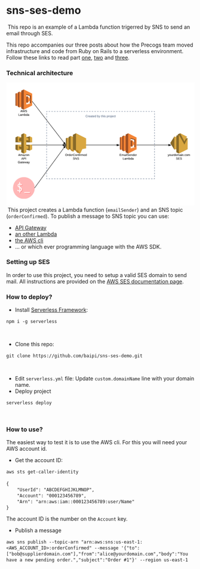 sns-ses-demo
============================
​
This repo is an example of a Lambda function trigerred by SNS to send an email through SES.

​This repo accompanies our three posts about how the Precogs team moved infrastructure and code from Ruby on Rails to a serverless environment. Follow these links to read part [one](https://medium.com/precogs-tech/dirty-old-code-part-1-e1135ac94acd), [two](https://medium.com/precogs-tech/dirty-old-code-part-2-e223590bff52) and [three](https://medium.com/precogs-tech/dirty-old-code-part-3-b9f3e7ed6f9b).

### Technical architecture
![Architecture diagram](https://raw.githubusercontent.com/baipi/sns-ses-demo/master/readmeFiles/architecture.png)
​
This project creates a Lambda function (`emailSender`) and an SNS topic (`orderConfirmed`). To publish a message to SNS topic you can use:
- [API Gateway](https://www.alexdebrie.com/posts/aws-api-gateway-service-proxy/)
- [an other Lambda](https://docs.aws.amazon.com/en_pv/sdk-for-javascript/v2/developer-guide/sns-examples-publishing-messages.html)
- [the AWS cli](https://docs.aws.amazon.com/cli/latest/reference/sns/publish.html)
- ... or which ever programming language with the AWS SDK.
​
### Setting up SES
In order to use this project, you need to setup a valid SES domain to send mail. All instructions are provided on the [AWS SES documentation page](https://docs.aws.amazon.com/en_pv/ses/latest/DeveloperGuide/setting-up-email.html).
​
### How to deploy?
- Install [Serverless Framework](https://serverless.com):
```
npm i -g serverless
```
​
- Clone this repo:
```
git clone https://github.com/baipi/sns-ses-demo.git
```
​
- Edit `serverless.yml` file:
Update `custom.domainName` line with your domain name.
​
- Deploy project
```
serverless deploy
```
​
### How to use?
The easiest way to test it is to use the AWS cli. For this you will need your AWS account id.
​
- Get the account ID:
```
aws sts get-caller-identity
​
{
    "UserId": "ABCDEFGHIJKLMNOP",
    "Account": "000123456789",
    "Arn": "arn:aws:iam::000123456789:user/Name"
}
```
The account ID is the number on the `Account` key.
​
- Publish a message
```
aws sns publish --topic-arn "arn:aws:sns:us-east-1:<AWS_ACCOUNT_ID>:orderConfirmed" --message '{"to":["bob@supplierdomain.com"],"from":"alice@yourdomain.com","body":"You have a new pending order.","subject":"Order #1"}' --region us-east-1
```